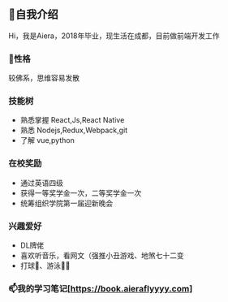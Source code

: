 ## 👋自我介绍

Hi，我是Aiera，2018年毕业，现生活在成都，目前做前端开发工作


### 🌱性格
较佛系，思维容易发散


### 技能树
- 熟悉掌握 React,Js,React Native
- 熟悉 Nodejs,Redux,Webpack,git
- 了解 vue,python


### 在校奖励
- 通过英语四级
- 获得一等奖学金一次，二等奖学金一次
- 统筹组织学院第一届迎新晚会


### 兴趣爱好
* DL牌佬
* 喜欢听音乐，看网文（强推小丑游戏、地煞七十二变
* 打球🏀、游泳🏊‍♀️

### 📫我的学习笔记[https://book.aieraflyyyy.com]




